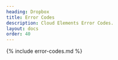 ```yaml
---
heading: Dropbox
title: Error Codes
description: Cloud Elements Error Codes.
layout: docs
order: 40
---
```


{% include error-codes.md %}

